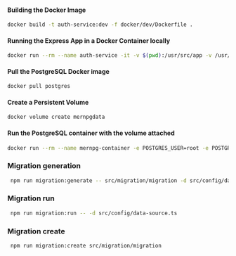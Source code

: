 #### Building the Docker Image

```bash
docker build -t auth-service:dev -f docker/dev/Dockerfile .
```

#### Running the Express App in a Docker Container locally

```bash
docker run --rm --name auth-service -it -v $(pwd):/usr/src/app -v /usr/src/app/node_modules --env-file $(pwd)/.env -p 5501:5501 -e NODE_ENV=development auth-service:dev
```

#### Pull the PostgreSQL Docker image

```bash
docker pull postgres
```

#### Create a Persistent Volume

```bash
docker volume create mernpgdata
```

#### Run the PostgreSQL container with the volume attached

```bash
docker run --rm --name mernpg-container -e POSTGRES_USER=root -e POSTGRES_PASSWORD=root -v mernpgdata:/var/lib/postgresql/data -p 5432:5432 -d postgres
```

### Migration generation

```bash
 npm run migration:generate -- src/migration/migration -d src/config/data-source.ts
```

### Migration run

```bash
 npm run migration:run -- -d src/config/data-source.ts
```

### Migration create

```bash
 npm run migration:create src/migration/migration
```
